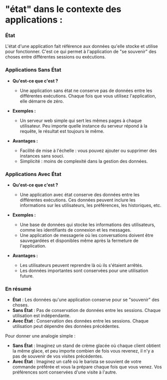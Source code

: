 #  "état" dans le contexte des applications :

### État

L'état d'une application fait référence aux données qu'elle stocke et utilise pour fonctionner. C'est ce qui permet à l'application de "se souvenir" des choses entre différentes sessions ou exécutions.

### Applications Sans État

- **Qu'est-ce que c'est ?**
  - Une application sans état ne conserve pas de données entre les différentes exécutions. Chaque fois que vous utilisez l'application, elle démarre de zéro.

- **Exemples :**
  - Un serveur web simple qui sert les mêmes pages à chaque utilisateur. Peu importe quelle instance du serveur répond à la requête, le résultat est toujours le même.
  
- **Avantages :**
  - Facilité de mise à l'échelle : vous pouvez ajouter ou supprimer des instances sans souci.
  - Simplicité : moins de complexité dans la gestion des données.

### Applications Avec État

- **Qu'est-ce que c'est ?**
  - Une application avec état conserve des données entre les différentes exécutions. Ces données peuvent inclure les informations sur les utilisateurs, les préférences, les historiques, etc.

- **Exemples :**
  - Une base de données qui stocke les informations des utilisateurs, comme les identifiants de connexion et les messages.
  - Une application de messagerie où les conversations doivent être sauvegardées et disponibles même après la fermeture de l'application.

- **Avantages :**
  - Les utilisateurs peuvent reprendre là où ils s'étaient arrêtés.
  - Les données importantes sont conservées pour une utilisation future.

### En résumé
- **État** : Les données qu'une application conserve pour se "souvenir" des choses.
- **Sans État** : Pas de conservation de données entre les sessions. Chaque utilisation est indépendante.
- **Avec État** : Conservation des données entre les sessions. Chaque utilisation peut dépendre des données précédentes.

Pour donner une analogie simple :

- **Sans État** : Imaginez un stand de crème glacée où chaque client obtient la même glace, et peu importe combien de fois vous revenez, il n'y a pas de souvenir de vos visites précédentes.
- **Avec État** : Imaginez un café où le barista se souvient de votre commande préférée et vous la prépare chaque fois que vous venez. Vos préférences sont conservées d'une visite à l'autre.

